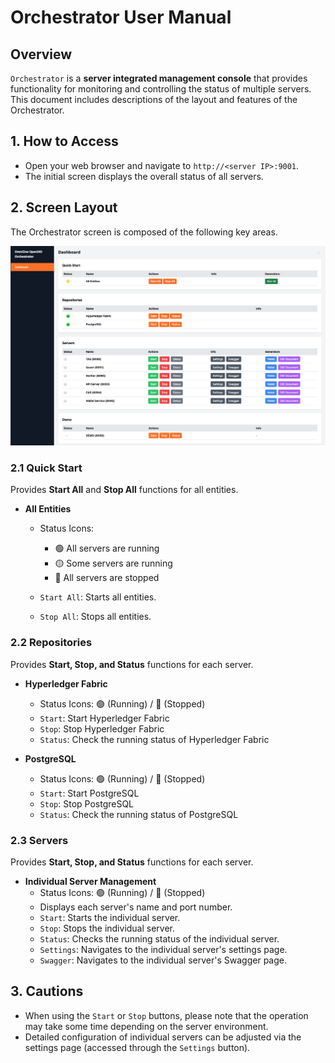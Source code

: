 # Orchestrator User Manual

## Overview
`Orchestrator` is a **server integrated management console** that provides functionality for monitoring and controlling the status of multiple servers.
This document includes descriptions of the layout and features of the Orchestrator.

## 1. How to Access
- Open your web browser and navigate to `http://<server IP>:9001`.
- The initial screen displays the overall status of all servers.

## 2. Screen Layout
The Orchestrator screen is composed of the following key areas.

![freepik license](https://github.com/DevOmniOneID/did-orchestrator-server/blob/main/docs/manual/orchestrator.png)

### 2.1 Quick Start
Provides **Start All** and **Stop All** functions for all entities.

- **All Entities**
  - Status Icons:  
    - 🟢 All servers are running  
    - 🟡 Some servers are running  
    - 🔴 All servers are stopped  

  - `Start All`: Starts all entities.
  - `Stop All`: Stops all entities.

### 2.2 Repositories
Provides **Start, Stop, and Status** functions for each server.

- **Hyperledger Fabric**
  - Status Icons: 🟢 (Running) / 🔴 (Stopped)
  - `Start`: Start Hyperledger Fabric
  - `Stop`: Stop Hyperledger Fabric
  - `Status`: Check the running status of Hyperledger Fabric

- **PostgreSQL**
  - Status Icons: 🟢 (Running) / 🔴 (Stopped)
  - `Start`: Start PostgreSQL
  - `Stop`: Stop PostgreSQL
  - `Status`: Check the running status of PostgreSQL

### 2.3 Servers
Provides **Start, Stop, and Status** functions for each server.

- **Individual Server Management**
  - Status Icons: 🟢 (Running) / 🔴 (Stopped)
  - Displays each server's name and port number.
  - `Start`: Starts the individual server.
  - `Stop`: Stops the individual server.
  - `Status`: Checks the running status of the individual server.
  - `Settings`: Navigates to the individual server's settings page.
  - `Swagger`: Navigates to the individual server's Swagger page.

## 3. Cautions
- When using the `Start` or `Stop` buttons, please note that the operation may take some time depending on the server environment.
- Detailed configuration of individual servers can be adjusted via the settings page (accessed through the `Settings` button).
